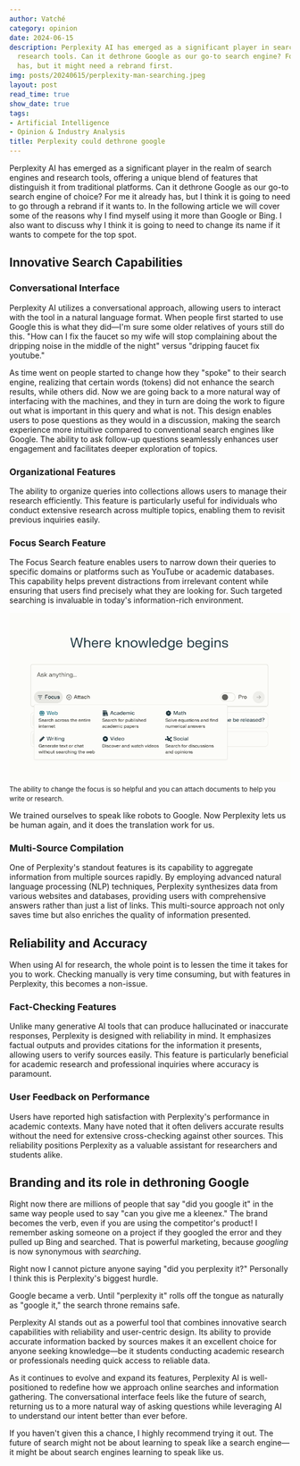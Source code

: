 ```yaml
---
author: Vatché
category: opinion
date: 2024-06-15
description: Perplexity AI has emerged as a significant player in search engines and
  research tools. Can it dethrone Google as our go-to search engine? For me it already
  has, but it might need a rebrand first.
img: posts/20240615/perplexity-man-searching.jpeg
layout: post
read_time: true
show_date: true
tags:
- Artificial Intelligence
- Opinion & Industry Analysis
title: Perplexity could dethrone google
---
```


Perplexity AI has emerged as a significant player in the realm of search engines and research tools, offering a unique blend of features that distinguish it from traditional platforms. Can it dethrone Google as our go-to search engine of choice? For me it already has, but I think it is going to need to go through a rebrand if it wants to. In the following article we will cover some of the reasons why I find myself using it more than Google or Bing. I also want to discuss why I think it is going to need to change its name if it wants to compete for the top spot.

## Innovative Search Capabilities

### Conversational Interface

Perplexity AI utilizes a conversational approach, allowing users to interact with the tool in a natural language format. When people first started to use Google this is what they did—I'm sure some older relatives of yours still do this. "How can I fix the faucet so my wife will stop complaining about the dripping noise in the middle of the night" versus "dripping faucet fix youtube."

As time went on people started to change how they "spoke" to their search engine, realizing that certain words (tokens) did not enhance the search results, while others did. Now we are going back to a more natural way of interfacing with the machines, and they in turn are doing the work to figure out what is important in this query and what is not. This design enables users to pose questions as they would in a discussion, making the search experience more intuitive compared to conventional search engines like Google. The ability to ask follow-up questions seamlessly enhances user engagement and facilitates deeper exploration of topics.

### Organizational Features

The ability to organize queries into collections allows users to manage their research efficiently. This feature is particularly useful for individuals who conduct extensive research across multiple topics, enabling them to revisit previous inquiries easily.

### Focus Search Feature

The Focus Search feature enables users to narrow down their queries to specific domains or platforms such as YouTube or academic databases. This capability helps prevent distractions from irrelevant content while ensuring that users find precisely what they are looking for. Such targeted searching is invaluable in today's information-rich environment.

![Perplexity Focus Interface](./assets/img/posts/20240615/focus-perplexity.png)
<small>The ability to change the focus is so helpful and you can attach documents to help you write or research.</small>

<tweet>We trained ourselves to speak like robots to Google. Now Perplexity lets us be human again, and it does the translation work for us.</tweet>

### Multi-Source Compilation

One of Perplexity's standout features is its capability to aggregate information from multiple sources rapidly. By employing advanced natural language processing (NLP) techniques, Perplexity synthesizes data from various websites and databases, providing users with comprehensive answers rather than just a list of links. This multi-source approach not only saves time but also enriches the quality of information presented.

## Reliability and Accuracy

When using AI for research, the whole point is to lessen the time it takes for you to work. Checking manually is very time consuming, but with features in Perplexity, this becomes a non-issue.

### Fact-Checking Features

Unlike many generative AI tools that can produce hallucinated or inaccurate responses, Perplexity is designed with reliability in mind. It emphasizes factual outputs and provides citations for the information it presents, allowing users to verify sources easily. This feature is particularly beneficial for academic research and professional inquiries where accuracy is paramount.

### User Feedback on Performance

Users have reported high satisfaction with Perplexity's performance in academic contexts. Many have noted that it often delivers accurate results without the need for extensive cross-checking against other sources. This reliability positions Perplexity as a valuable assistant for researchers and students alike.

## Branding and its role in dethroning Google

Right now there are millions of people that say "did you google it" in the same way people used to say "can you give me a kleenex." The brand becomes the verb, even if you are using the competitor's product! I remember asking someone on a project if they googled the error and they pulled up Bing and searched. That is powerful marketing, because *googling* is now synonymous with *searching*.

Right now I cannot picture anyone saying "did you perplexity it?" Personally I think this is Perplexity's biggest hurdle.

<tweet>Google became a verb. Until "perplexity it" rolls off the tongue as naturally as "google it," the search throne remains safe.</tweet>

Perplexity AI stands out as a powerful tool that combines innovative search capabilities with reliability and user-centric design. Its ability to provide accurate information backed by sources makes it an excellent choice for anyone seeking knowledge—be it students conducting academic research or professionals needing quick access to reliable data.

As it continues to evolve and expand its features, Perplexity AI is well-positioned to redefine how we approach online searches and information gathering. The conversational interface feels like the future of search, returning us to a more natural way of asking questions while leveraging AI to understand our intent better than ever before.

If you haven't given this a chance, I highly recommend trying it out. The future of search might not be about learning to speak like a search engine—it might be about search engines learning to speak like us.